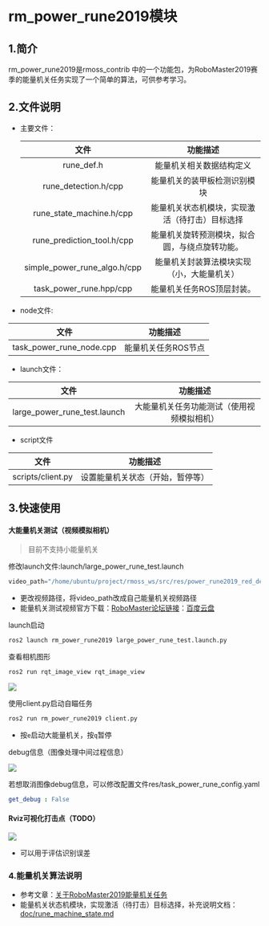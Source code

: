 # rm_power_rune2019模块

## 1.简介

rm_power_rune2019是rmoss_contrib 中的一个功能包，为RoboMaster2019赛季的能量机关任务实现了一个简单的算法，可供参考学习。

## 2.文件说明

* 主要文件：

  |             文件             |                    功能描述                    |
  | :--------------------------: | :--------------------------------------------: |
  |          rune_def.h          |            能量机关相关数据结构定义            |
  |     rune_detection.h/cpp     |          能量机关的装甲板检测识别模块          |
  |   rune_state_machine.h/cpp   | 能量机关状态机模块，实现激活（待打击）目标选择 |
  |  rune_prediction_tool.h/cpp  | 能量机关旋转预测模块，拟合圆，与绕点旋转功能。 |
  | simple_power_rune_algo.h/cpp |   能量机关封装算法模块实现（小，大能量机关）   |
  |   task_power_rune.hpp/cpp    |           能量机关任务ROS顶层封装。            |
  
*  node文件:

  |           文件           |      功能描述       |
  | :----------------------: | :-----------------: |
  | task_power_rune_node.cpp | 能量机关任务ROS节点 |

* launch文件：

|             文件             |                  功能描述                  |
| :--------------------------: | :----------------------------------------: |
| large_power_rune_test.launch | 大能量机关任务功能测试（使用视频模拟相机） |

* script文件

|       文件        |             功能描述             |
| :---------------: | :------------------------------: |
| scripts/client.py | 设置能量机关状态（开始，暂停等） |

## 3.快速使用

#### 大能量机关测试（视频模拟相机）

> 目前不支持小能量机关

修改launch文件:launch/large_power_rune_test.launch

```python
video_path="/home/ubuntu/project/rmoss_ws/src/res/power_rune2019_red_demo.avi"
```

* 更改视频路径，将video_path改成自己能量机关视频路径
* 能量机关测试视频官方下载：[RoboMaster论坛链接](https://bbs.robomaster.com/thread-7914-1-1.html)：[百度云盘](https://pan.baidu.com/s/1OoIpbzZ2U8Qimadn3zyb6g)

launch启动

```bash
ros2 launch rm_power_rune2019 large_power_rune_test.launch.py 
```

查看相机图形

```bash
ros2 run rqt_image_view rqt_image_view
```

![](doc/imgs/power_rune.png)

使用client.py启动自瞄任务

```bash
ros2 run rm_power_rune2019 client.py
```

* 按`e`启动大能量机关，按`q`暂停

debug信息（图像处理中间过程信息）

![](doc/imgs/power_rune_result.png)

若想取消图像debug信息，可以修改配置文件res/task_power_rune_config.yaml

```yaml
get_debug : False
```

#### Rviz可视化打击点（TODO）

![](doc/imgs/power_rune_rviz.png)

* 可以用于评估识别误差

### 4.能量机关算法说明

* 参考文章：[关于RoboMaster2019能量机关任务](https://www.jianshu.com/p/83b509953198)
* 能量机关状态机模块，实现激活（待打击）目标选择，补充说明文档：[doc/rune_machine_state.md](doc/rune_machine_state.md)
